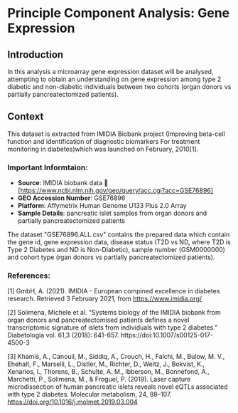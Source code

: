 # Principle Component Analysis: Gene Expression



## Introduction
In this analysis a microarray gene expression dataset will be analysed, attempting to obtain an understanding on gene expression among type 2 diabetic and non-diabetic individuals between two cohorts (organ donors vs partially pancreatectomized patients).

## Context
This dataset is extracted from IMIDIA Biobank project (Improving beta-cell function and identification of diagnostic biomarkers For treatment monitoring in diabetes)which was launched on February, 2010[1].

### Important Informtaion:
- **Source**: IMIDIA biobank data :link: [https://www.ncbi.nlm.nih.gov/geo/query/acc.cgi?acc=GSE76896]
- **GEO Accession Number**: GSE76896
- **Platform**: Affymetrix Human Genome U133 Plus 2.0 Array
- **Sample Details**: pancreatic islet samples from organ donors and partially pancreatectomized patients

The dataset "GSE76896.ALL.csv" contains the prepared data which contain the gene id, gene expression data, disease status (T2D vs ND, where T2D is Type 2 Diabetes and ND is Non-Diabetic), sample number (GSM0000000) and cohort type (rgan donors vs partially pancreatectomized patients).

### References:

[1] GmbH, A. (2021). IMIDIA - European compined excellence in diabetes research. Retrieved 3 February 2021, from https://www.imidia.org/

[2] Solimena, Michele et al. “Systems biology of the IMIDIA biobank from organ donors and pancreatectomised patients defines a novel transcriptomic signature of islets from individuals with type 2 diabetes.” Diabetologia vol. 61,3 (2018): 641-657. https://doi:10.1007/s00125-017-4500-3

[3] Khamis, A., Canouil, M., Siddiq, A., Crouch, H., Falchi, M., Bulow, M. V., Ehehalt, F., Marselli, L., Distler, M., Richter, D., Weitz, J., Bokvist, K., Xenarios, I., Thorens, B., Schulte, A. M., Ibberson, M., Bonnefond, A., Marchetti, P., Solimena, M., & Froguel, P. (2019). Laser capture microdissection of human pancreatic islets reveals novel eQTLs associated with type 2 diabetes. Molecular metabolism, 24, 98–107. https://doi.org/10.1016/j.molmet.2019.03.004
